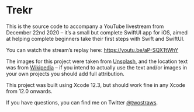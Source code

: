 # Trekr

This is the source code to accompany a YouTube livestream from December 22nd 2020 – it’s a small but complete SwiftUI app for iOS, aimed at helping complete beginners take their first steps with Swift and SwiftUI.

You can watch the stream’s replay here: https://youtu.be/aP-SQXTtWhY

The images for this project were taken from [Unsplash](https://unsplash.com), and the location text was from [Wikipedia](https://en.wikipedia.org/wiki/Main_Page) – if you intend to actually use the text and/or images in your own projects you should add full attribution.

This project was built using Xcode 12.3, but should work fine in any Xcode from 12.0 onwards.

If you have questions, you can find me on Twitter [@twostraws](https://www.twitter.com/twostraws).

